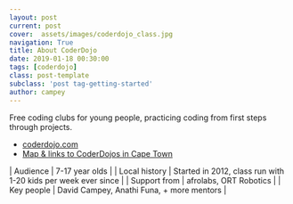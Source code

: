 ```yaml
---
layout: post
current: post
cover:  assets/images/coderdojo_class.jpg
navigation: True
title: About CoderDojo
date: 2019-01-18 00:30:00
tags: [coderdojo]
class: post-template
subclass: 'post tag-getting-started'
author: campey
---
```


Free coding clubs for young people, practicing coding from first steps through projects.

 * [coderdojo.com](https://coderdojo.com/)
 * [Map & links to CoderDojos in Cape Town](https://zen.coderdojo.com/find?q=cape%20town&p=1)

| Audience | 7-17 year olds |
| Local history | Started in 2012, class run with 1-20 kids per week ever since |
| Support from | afrolabs, ORT Robotics |
| Key people | David Campey, Anathi Funa, + more mentors |
